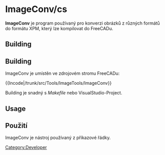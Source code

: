 # ImageConv/cs



**ImageConv** je program používaný pro konverzi obrázků z různých formátů do formátu XPM, který lze kompilovat do FreeCADu.

## Building


<div class="mw-translate-fuzzy">

## Building 

ImageConv je umístěn ve zdrojovém stromu FreeCADu:


</div>


{{Incode|/trunk/src/Tools/ImageTools/ImageConv}}

Building je snadný s *Makefile* nebo VisualStudio-Project.

## Usage


<div class="mw-translate-fuzzy">

## Použití

ImageConv je nástroj používaný z příkazové řádky.


</div>

[Category:Developer](Category:Developer.md)
